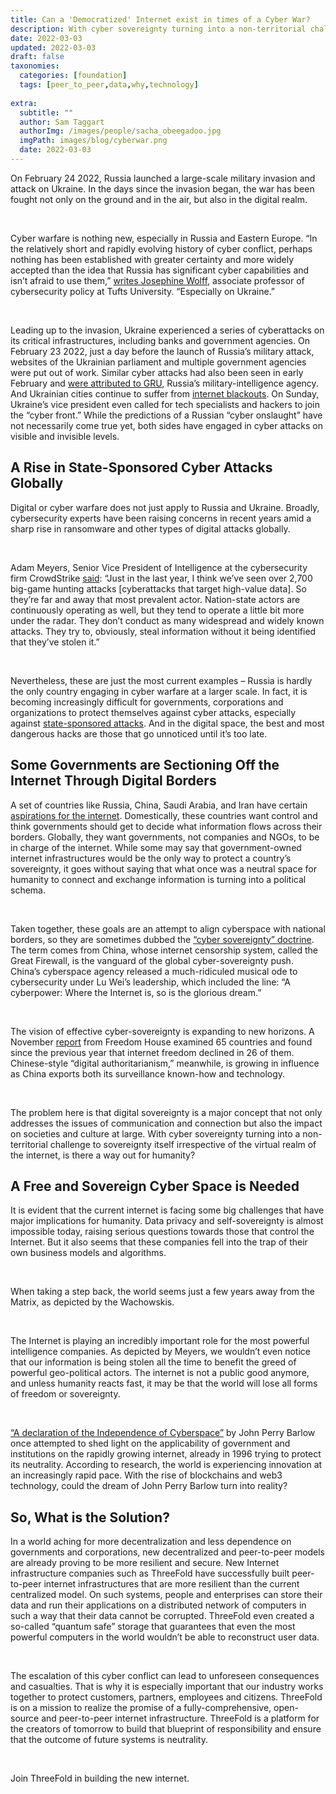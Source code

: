 ```yaml
---
title: Can a 'Democratized' Internet exist in times of a Cyber War?
description: With cyber sovereignty turning into a non-territorial challenge to sovereignty itself irrespective of the virtual realm of the internet, is there a way out for humanity?
date: 2022-03-03
updated: 2022-03-03
draft: false
taxonomies:
  categories: [foundation]
  tags: [peer_to_peer,data,why,technology]
    
extra:
  subtitle: ""
  author: Sam Taggart
  authorImg: /images/people/sacha_obeegadoo.jpg
  imgPath: images/blog/cyberwar.png
  date: 2022-03-03
---
```


On February 24 2022, Russia launched a large-scale military invasion and attack on Ukraine. In the days since the invasion began, the war has been fought not only on the ground and in the air, but also in the digital realm.

<br/>

Cyber warfare is nothing new, especially in Russia and Eastern Europe. “In the relatively short and rapidly evolving history of cyber conflict, perhaps nothing has been established with greater certainty and more widely accepted than the idea that Russia has significant cyber capabilities and isn’t afraid to use them,” [writes Josephine Wolff](https://time.com/6153902/russia-major-cyber-attacks-invasion-ukraine/), associate professor of cybersecurity policy at Tufts University. “Especially on Ukraine.”

<br/>

Leading up to the invasion, Ukraine experienced a series of cyberattacks on its critical infrastructures, including banks and government agencies. On February 23 2022, just a day before the launch of Russia’s military attack, websites of the Ukrainian parliament and multiple government agencies were put out of work. Similar cyber attacks had also been seen in early February and [were attributed to GRU](https://www.economist.com/europe/2022/02/23/will-war-in-ukraine-lead-to-a-wider-cyber-conflict?utm_campaign=a.io&utm_medium=audio.podcast.np&utm_source=babbage&utm_content=discovery.content.anonymous.tr_shownotes_na-na_article&utm_term=sa.listeners), Russia’s military-intelligence agency. And Ukrainian cities continue to suffer from [internet blackouts](https://www.economist.com/graphic-detail/2022/02/26/ukrainian-cities-are-suffering-internet-blackouts?utm_campaign=a.io&utm_medium=audio.podcast.np&utm_source=babbage&utm_content=discovery.content.anonymous.tr_shownotes_na-na_article&utm_term=sa.listeners). On Sunday, Ukraine’s vice president even called for tech specialists and hackers to join the “cyber front.” While the predictions of a Russian “cyber onslaught” have not necessarily come true yet, both sides have engaged in cyber attacks on visible and invisible levels.

## A Rise in State-Sponsored Cyber Attacks Globally

Digital or cyber warfare does not just apply to Russia and Ukraine. Broadly, cybersecurity experts have been raising concerns in recent years amid a sharp rise in ransomware and other types of digital attacks globally.

<br/>

Adam Meyers, Senior Vice President of Intelligence at the cybersecurity firm CrowdStrike [said](https://www.marketplace.org/2022/02/24/cybersecurity-to-take-center-stage-as-conflict-continues-in-ukraine/): “Just in the last year, I think we’ve seen over 2,700 big-game hunting attacks [cyberattacks that target high-value data]. So they’re far and away that most prevalent actor. Nation-state actors are continuously operating as well, but they tend to operate a little bit more under the radar. They don’t conduct as many widespread and widely known attacks. They try to, obviously, steal information without it being identified that they’ve stolen it.”

<br/>

Nevertheless, these are just the most current examples – Russia is hardly the only country engaging in cyber warfare at a larger scale. In fact, it is becoming increasingly difficult for governments, corporations and organizations to protect themselves against cyber attacks, especially against [state-sponsored attacks](https://www.economist.com/business/2022/02/19/companies-have-a-lot-to-fear-from-russias-digital-warmongering?utm_campaign=a.io&utm_medium=audio.podcast.np&utm_source=babbage&utm_content=discovery.content.anonymous.tr_shownotes_na-na_article&utm_term=sa.listeners). And in the digital space, the best and most dangerous hacks are those that go unnoticed until it’s too late.

## Some Governments are Sectioning Off the Internet Through Digital Borders

A set of countries like Russia, China, Saudi Arabia, and Iran have certain [aspirations for the internet](https://www.codastory.com/authoritarian-tech/global-rise-internet-sovereignty/). Domestically, these countries want control and think governments should get to decide what information flows across their borders. Globally, they want governments, not companies and NGOs, to be in charge of the internet. While some may say that government-owned internet infrastructures would be the only way to protect a country’s sovereignty, it goes without saying that what once was a neutral space for humanity to connect and exchange information is turning into a political schema.

<br/>

Taken together, these goals are an attempt to align cyberspace with national borders, so they are sometimes dubbed the [“cyber sovereignty” doctrine](https://www.codastory.com/authoritarian-tech/global-rise-internet-sovereignty/). The term comes from China, whose internet censorship system, called the Great Firewall, is the vanguard of the global cyber-sovereignty push. China’s cyberspace agency released a much-ridiculed musical ode to cybersecurity under Lu Wei’s leadership, which included the line: “A cyberpower: Where the Internet is, so is the glorious dream.”

<br/>

The vision of effective cyber-sovereignty is expanding to new horizons. A November [report](https://www.codastory.com/authoritarian-tech/global-rise-internet-sovereignty/) from Freedom House examined 65 countries and found since the previous year that internet freedom declined in 26 of them. Chinese-style “digital authoritarianism,” meanwhile, is growing in influence as China exports both its surveillance known-how and technology.

<br/>

The problem here is that digital sovereignty is a major concept that not only addresses the issues of communication and connection but also the impact on societies and culture at large. With cyber sovereignty turning into a non-territorial challenge to sovereignty itself irrespective of the virtual realm of the internet, is there a way out for humanity?

## A Free and Sovereign Cyber Space is Needed

It is evident that the current internet is facing some big challenges that have major implications for humanity. Data privacy and self-sovereignty is almost impossible today, raising serious questions towards those that control the Internet. But it also seems that these companies fell into the trap of their own business models and algorithms.

<br/>

When taking a step back, the world seems just a few years away from the Matrix, as depicted by the Wachowskis.

<br/>

The Internet is playing an incredibly important role for the most powerful intelligence companies. As depicted by Meyers, we wouldn’t even notice that our information is being stolen all the time to benefit the greed of powerful geo-political actors. The internet is not a public good anymore, and unless humanity reacts fast, it may be that the world will lose all forms of freedom or sovereignty.

<br/>

[“A declaration of the Independence of Cyberspace”](https://www.eff.org/cyberspace-independence) by John Perry Barlow once attempted to shed light on the applicability of government and institutions on the rapidly growing internet, already in 1996 trying to protect its neutrality. According to research, the world is experiencing innovation at an increasingly rapid pace. With the rise of blockchains and web3 technology, could the dream of John Perry Barlow turn into reality?

## So, What is the Solution?

In a world aching for more decentralization and less dependence on governments and corporations, new decentralized and peer-to-peer models are already proving to be more resilient and secure. New Internet infrastructure companies such as ThreeFold have successfully built peer-to-peer internet infrastructures that are more resilient than the current centralized model. On such systems, people and enterprises can store their data and run their applications on a distributed network of computers in such a way that their data cannot be corrupted. ThreeFold even created a so-called “quantum safe” storage that guarantees that even the most powerful computers in the world wouldn’t be able to reconstruct user data.

<br/>

The escalation of this cyber conflict can lead to unforeseen consequences and casualties. That is why it is especially important that our industry works together to protect customers, partners, employees and citizens. ThreeFold is on a mission to realize the promise of a fully-comprehensive, open-source and peer-to-peer internet infrastructure. ThreeFold is a platform for the creators of tomorrow to build that blueprint of responsibility and ensure that the outcome of future systems is neutrality.

<Br/>

Join ThreeFold in building the new internet.